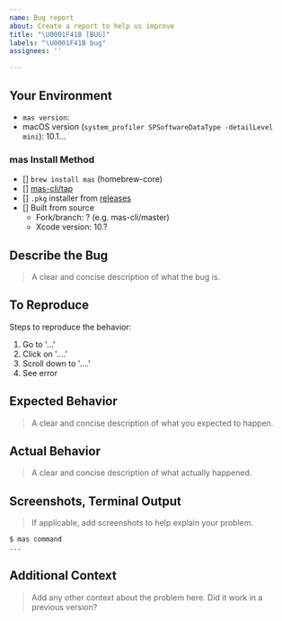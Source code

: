 ```yaml
---
name: Bug report
about: Create a report to help us improve
title: "\U0001F41B [BUG]"
labels: "\U0001F41B bug"
assignees: ''

---
```



## Your Environment

- `mas version`:
- macOS version (`system_profiler SPSoftwareDataType -detailLevel mini`): 10.1...

### mas Install Method

- [] `brew install mas` (homebrew-core)
- [] [mas-cli/tap](https://github.com/mas-cli/homebrew-tap)
- [] `.pkg` installer from [releases](https://github.com/mas-cli/mas/releases)
- [] Built from source
  - Fork/branch: ? (e.g. mas-cli/master)
  - Xcode version: 10.?

## Describe the Bug

> A clear and concise description of what the bug is.

## To Reproduce

Steps to reproduce the behavior:

1. Go to '...'
1. Click on '....'
1. Scroll down to '....'
1. See error

## Expected Behavior

> A clear and concise description of what you expected to happen.

## Actual Behavior

> A clear and concise description of what actually happened.

## Screenshots, Terminal Output

> If applicable, add screenshots to help explain your problem.

```bash
$ mas command
...
```

## Additional Context

> Add any other context about the problem here.
> Did it work in a previous version?
